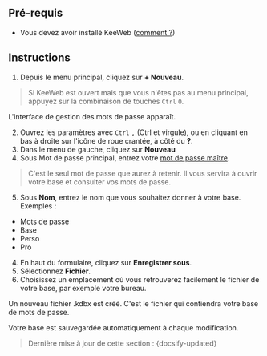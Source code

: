 ## Pré-requis

- Vous devez avoir installé KeeWeb ([comment ?](tasks/keeweb-installing.md))

## Instructions

1. Depuis le menu principal, cliquez sur **+ Nouveau**.

> Si KeeWeb est ouvert mais que vous n'êtes pas au menu principal, appuyez sur la combinaison de touches `Ctrl` `O`.

L'interface de gestion des mots de passe apparaît.

2. Ouvrez les paramètres avec `Ctrl` `,` (Ctrl et virgule), ou en cliquant en bas à droite sur l'icône de roue crantée, à côté du **?**.
3. Dans le menu de gauche, cliquez sur **Nouveau**
4. Sous Mot de passe principal, entrez votre [mot de passe maître](concepts/master-password.md).

> C'est le seul mot de passe que aurez à retenir. Il vous servira à ouvrir votre base et consulter vos mots de passe.

5. Sous **Nom**, entrez le nom que vous souhaitez donner à votre base. Exemples :
  - Mots de passe
  - Base
  - Perso
  - Pro
4. En haut du formulaire, cliquez sur **Enregistrer sous**.
5. Sélectionnez **Fichier**.
6. Choisissez un emplacement où vous retrouverez facilement le fichier de votre base, par exemple votre bureau.

Un nouveau fichier .kdbx est créé. C'est le fichier qui contiendra votre base de mots de passe.

Votre base est sauvegardée automatiquement à chaque modification.

> Dernière mise à jour de cette section : {docsify-updated}
